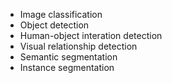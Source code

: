 - Image classification
- Object detection
- Human-object interation detection
- Visual relationship detection
- Semantic segmentation
- Instance segmentation
<!--stackedit_data:
eyJoaXN0b3J5IjpbLTI0NTk2MTc3MF19
-->